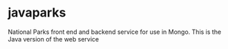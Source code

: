 javaparks
=========

National Parks front end and backend service for use in Mongo. This is the Java version of the web service
